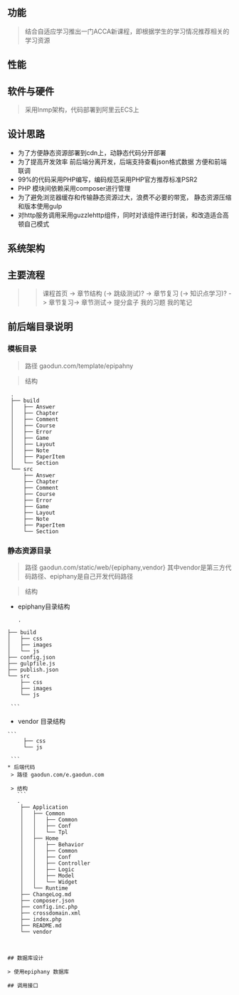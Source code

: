 ## 功能
> 结合自适应学习推出一门ACCA新课程，即根据学生的学习情况推荐相关的学习资源

## 性能

## 软件与硬件
> 采用lnmp架构，代码部署到阿里云ECS上

## 设计思路
* 为了方便静态资源部署到cdn上，动静态代码分开部署
* 为了提高开发效率 前后端分离开发，后端支持查看json格式数据 方便和前端联调
* 99%的代码采用PHP编写，编码规范采用PHP官方推荐标准PSR2
* PHP 模块间依赖采用composer进行管理
* 为了避免浏览器缓存和传输静态资源过大，浪费不必要的带宽， 静态资源压缩和版本使用gulp
* 对http服务调用采用guzzlehttp组件，同时对该组件进行封装，和改造适合高顿自己模式

## 系统架构
   
## 主要流程

>> 课程首页 -> 章节结构 (-> 跳级测试)? -> 章节复习 (-> 知识点学习)? -> 章节复习-> 章节测试-> 提分盒子
>> 我的习题 
>> 我的笔记

## 前后端目录说明
   ### 模板目录
   
   > 路径 gaodun.com/template/epipahny
   
   > 结构

   ```
    .
    ├── build
    │   ├── Answer
    │   ├── Chapter
    │   ├── Comment
    │   ├── Course
    │   ├── Error
    │   ├── Game
    │   ├── Layout
    │   ├── Note
    │   ├── PaperItem
    │   └── Section
    └── src
        ├── Answer
        ├── Chapter
        ├── Comment
        ├── Course
        ├── Error
        ├── Game
        ├── Layout
        ├── Note
        ├── PaperItem
        └── Section

  ```
  
   ### 静态资源目录
 
   > 路径  gaodun.com/static/web/{epiphany,vendor} 其中vendor是第三方代码路径、epiphany是自己开发代码路径
 
   > 结构
 
   * epiphany目录结构
 
     ```
     .
    ├── build
    │   ├── css
    │   ├── images
    │   └── js
    ├── config.json
    ├── gulpfile.js
    ├── publish.json
    └── src
        ├── css
        ├── images
        └── js

     ```
   * vendor 目录结构
     
    ```
         ├── css
         └── js
         
     ```
    * 后端代码
     > 路径 gaodun.com/e.gaodun.com

     > 结构
       ```
       .
        ├── Application
        │   ├── Common
        │   │   ├── Common
        │   │   ├── Conf
        │   │   └── Tpl
        │   ├── Home
        │   │   ├── Behavior
        │   │   ├── Common
        │   │   ├── Conf
        │   │   ├── Controller
        │   │   ├── Logic
        │   │   ├── Model
        │   │   └── Widget
        │   └── Runtime
        ├── ChangeLog.md
        ├── composer.json
        ├── config.inc.php
        ├── crossdomain.xml
        ├── index.php
        ├── README.md
        └── vendor
   ```
 

## 数据库设计

> 使用epiphany 数据库

## 调用接口

   
